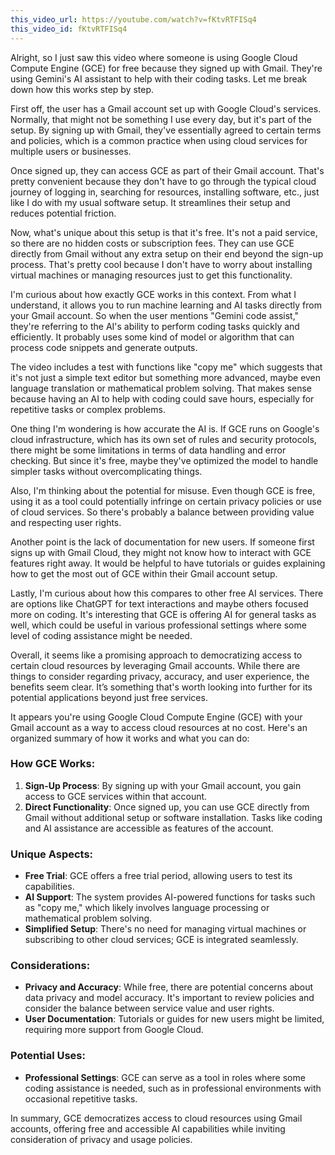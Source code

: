 ```yaml
---
this_video_url: https://youtube.com/watch?v=fKtvRTFISq4
this_video_id: fKtvRTFISq4
---
```

<think>
Alright, so I just saw this video where someone is using Google Cloud Compute Engine (GCE) for free because they signed up with Gmail. They're using Gemini's AI assistant to help with their coding tasks. Let me break down how this works step by step.

First off, the user has a Gmail account set up with Google Cloud's services. Normally, that might not be something I use every day, but it's part of the setup. By signing up with Gmail, they've essentially agreed to certain terms and policies, which is a common practice when using cloud services for multiple users or businesses.

Once signed up, they can access GCE as part of their Gmail account. That's pretty convenient because they don't have to go through the typical cloud journey of logging in, searching for resources, installing software, etc., just like I do with my usual software setup. It streamlines their setup and reduces potential friction.

Now, what's unique about this setup is that it's free. It's not a paid service, so there are no hidden costs or subscription fees. They can use GCE directly from Gmail without any extra setup on their end beyond the sign-up process. That's pretty cool because I don't have to worry about installing virtual machines or managing resources just to get this functionality.

I'm curious about how exactly GCE works in this context. From what I understand, it allows you to run machine learning and AI tasks directly from your Gmail account. So when the user mentions "Gemini code assist," they're referring to the AI's ability to perform coding tasks quickly and efficiently. It probably uses some kind of model or algorithm that can process code snippets and generate outputs.

The video includes a test with functions like "copy me" which suggests that it's not just a simple text editor but something more advanced, maybe even language translation or mathematical problem solving. That makes sense because having an AI to help with coding could save hours, especially for repetitive tasks or complex problems.

One thing I'm wondering is how accurate the AI is. If GCE runs on Google's cloud infrastructure, which has its own set of rules and security protocols, there might be some limitations in terms of data handling and error checking. But since it's free, maybe they've optimized the model to handle simpler tasks without overcomplicating things.

Also, I'm thinking about the potential for misuse. Even though GCE is free, using it as a tool could potentially infringe on certain privacy policies or use of cloud services. So there's probably a balance between providing value and respecting user rights.

Another point is the lack of documentation for new users. If someone first signs up with Gmail Cloud, they might not know how to interact with GCE features right away. It would be helpful to have tutorials or guides explaining how to get the most out of GCE within their Gmail account setup.

Lastly, I'm curious about how this compares to other free AI services. There are options like ChatGPT for text interactions and maybe others focused more on coding. It's interesting that GCE is offering AI for general tasks as well, which could be useful in various professional settings where some level of coding assistance might be needed.

Overall, it seems like a promising approach to democratizing access to certain cloud resources by leveraging Gmail accounts. While there are things to consider regarding privacy, accuracy, and user experience, the benefits seem clear. It’s something that's worth looking into further for its potential applications beyond just free services.
</think>

It appears you're using Google Cloud Compute Engine (GCE) with your Gmail account as a way to access cloud resources at no cost. Here's an organized summary of how it works and what you can do:

### How GCE Works:
1. **Sign-Up Process**: By signing up with your Gmail account, you gain access to GCE services within that account.
2. **Direct Functionality**: Once signed up, you can use GCE directly from Gmail without additional setup or software installation. Tasks like coding and AI assistance are accessible as features of the account.

### Unique Aspects:
- **Free Trial**: GCE offers a free trial period, allowing users to test its capabilities.
- **AI Support**: The system provides AI-powered functions for tasks such as "copy me," which likely involves language processing or mathematical problem solving.
- **Simplified Setup**: There's no need for managing virtual machines or subscribing to other cloud services; GCE is integrated seamlessly.

### Considerations:
- **Privacy and Accuracy**: While free, there are potential concerns about data privacy and model accuracy. It's important to review policies and consider the balance between service value and user rights.
- **User Documentation**: Tutorials or guides for new users might be limited, requiring more support from Google Cloud.

### Potential Uses:
- **Professional Settings**: GCE can serve as a tool in roles where some coding assistance is needed, such as in professional environments with occasional repetitive tasks.

In summary, GCE democratizes access to cloud resources using Gmail accounts, offering free and accessible AI capabilities while inviting consideration of privacy and usage policies.
